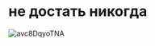 # не достать никогда

![avc8DqyoTNA](https://user-images.githubusercontent.com/71076236/158753126-0f4a8105-8e17-4c00-aa80-c4d5ed42dbc5.jpg)

